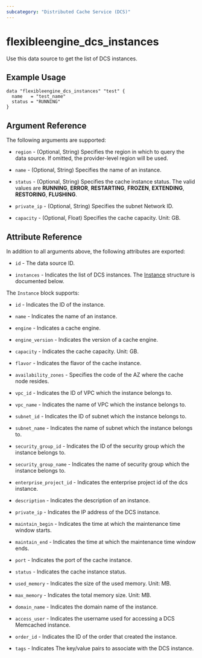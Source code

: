 ```yaml
---
subcategory: "Distributed Cache Service (DCS)"
---
```


# flexibleengine_dcs_instances

Use this data source to get the list of DCS instances.

## Example Usage

```hcl
data "flexibleengine_dcs_instances" "test" {
  name   = "test_name"
  status = "RUNNING"
}
```

## Argument Reference

The following arguments are supported:

* `region` - (Optional, String) Specifies the region in which to query the data source.
  If omitted, the provider-level region will be used.

* `name` - (Optional, String) Specifies the name of an instance.

* `status` - (Optional, String) Specifies the cache instance status. The valid values are **RUNNING**, **ERROR**,
  **RESTARTING**, **FROZEN**, **EXTENDING**, **RESTORING**, **FLUSHING**.

* `private_ip` - (Optional, String) Specifies the subnet Network ID.

* `capacity` - (Optional, Float) Specifies the cache capacity. Unit: GB.

## Attribute Reference

In addition to all arguments above, the following attributes are exported:

* `id` - The data source ID.

* `instances` - Indicates the list of DCS instances.
  The [Instance](#DcsInstance_Instance) structure is documented below.

<a name="DcsInstance_Instance"></a>
The `Instance` block supports:

* `id` - Indicates the ID of the instance.

* `name` - Indicates the name of an instance.

* `engine` - Indicates a cache engine.

* `engine_version` - Indicates the version of a cache engine.

* `capacity` - Indicates the cache capacity. Unit: GB.

* `flavor` - Indicates the flavor of the cache instance.

* `availability_zones` - Specifies the code of the AZ where the cache node resides.

* `vpc_id` - Indicates the ID of VPC which the instance belongs to.

* `vpc_name` - Indicates the name of VPC which the instance belongs to.

* `subnet_id` - Indicates the ID of subnet which the instance belongs to.

* `subnet_name` - Indicates the name of subnet which the instance belongs to.

* `security_group_id` - Indicates the ID of the security group which the instance belongs to.

* `security_group_name` - Indicates the name of security group which the instance belongs to.

* `enterprise_project_id` - Indicates the enterprise project id of the dcs instance.

* `description` - Indicates the description of an instance.

* `private_ip` - Indicates the IP address of the DCS instance.

* `maintain_begin` - Indicates the time at which the maintenance time window starts.

* `maintain_end` - Indicates the time at which the maintenance time window ends.

* `port` - Indicates the port of the cache instance.

* `status` - Indicates the cache instance status.

* `used_memory` - Indicates the size of the used memory. Unit: MB.

* `max_memory` - Indicates the total memory size. Unit: MB.

* `domain_name` - Indicates the domain name of the instance.

* `access_user` - Indicates the username used for accessing a DCS Memcached instance.

* `order_id` - Indicates the ID of the order that created the instance.

* `tags` - Indicates The key/value pairs to associate with the DCS instance.
